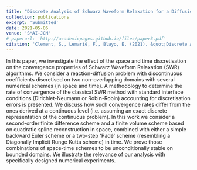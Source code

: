 ```yaml
---
title: "Discrete Analysis of Schwarz Waveform Relaxation for a Diffusion Reaction problem with Discontinuous Coefficients"
collection: publications
excerpt: 'Submitted'
date: 2021-05-06
venue: 'SMAI-JCM'
# paperurl: 'http://academicpages.github.io/files/paper3.pdf'
citation: 'Clement, S., Lemarié, F., Blayo, E. (2021). &quot;Discrete Analysis of Schwarz Waveform Relaxation for a Diffusion Reaction problem with Discontinuous Coefficients.&quot; <i>In redaction</i>.'
---
```


In this paper, we investigate the effect of the space and time discretisation on the convergence properties of Schwarz Waveform Relaxation (SWR) algorithms.  We consider a reaction-diffusion problem with discontinuous coefficients discretised on two non-overlapping domains with several numerical schemes (in space and time). A methodology to determine the rate of convergence of the classical SWR method with standard interface conditions (Dirichlet-Neumann or Robin-Robin) accounting for discretisation errors is presented.  We discuss how such convergence rates differ from the ones derived at a continuous level (i.e. assuming an exact discrete representation of the continuous problem). In this work we consider a second-order finite difference scheme and a finite volume scheme based on quadratic spline reconstruction in space, combined with either a simple backward Euler scheme or a two-step 'Padé' scheme (resembling a Diagonally Implicit Runge Kutta scheme) in time.  We prove those combinations of space-time schemes to be unconditionally stable on bounded domains.  We illustrate the relevance of our analysis with specifically designed numerical experiments.

